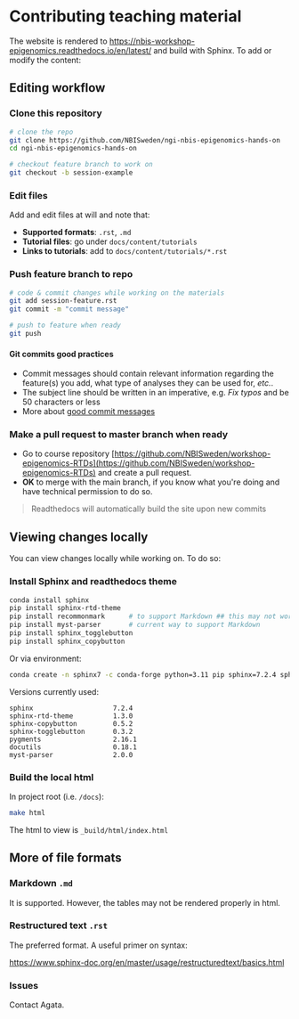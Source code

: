 # Contributing teaching material

The website is rendered to <https://nbis-workshop-epigenomics.readthedocs.io/en/latest/> and build with Sphinx. To add or modify the content:

## Editing workflow

### Clone this repository

``` bash
# clone the repo
git clone https://github.com/NBISweden/ngi-nbis-epigenomics-hands-on
cd ngi-nbis-epigenomics-hands-on

# checkout feature branch to work on
git checkout -b session-example
```

### Edit files

Add and edit files at will and note that:

* **Supported formats**: `.rst`, `.md`
* **Tutorial files**: go under `docs/content/tutorials`
* **Links to tutorials**: add to  `docs/content/tutorials/*.rst`

### Push feature branch to repo

```bash
# code & commit changes while working on the materials
git add session-feature.rst
git commit -m "commit message"

# push to feature when ready
git push
```

[git-commits]: https://chris.beams.io/posts/git-commit/


#### Git commits good practices

* Commit messages should contain relevant information regarding the feature(s) you add, what type of analyses they can be used for, *etc.*.
* The subject line should be written in an imperative, e.g. *Fix typos* and be 50 characters or less
* More about [good commit messages][git-commits]

### Make a pull request to master branch when ready

* Go to course repository [https://github.com/NBISweden/workshop-epigenomics-RTDs](https://github.com/NBISweden/workshop-epigenomics-RTDs) and create a pull request.
* **OK** to merge with the main branch, if you know what you're doing and have technical permission to do so.

> Readthedocs will automatically build the site upon new commits

## Viewing changes locally

You can view changes locally while working on. To do so:

### Install Sphinx and readthedocs theme

```bash
conda install sphinx
pip install sphinx-rtd-theme
pip install recommonmark      # to support Markdown ## this may not work anymore, recommonmark is deprecated
pip install myst-parser       # current way to support Markdown
pip install sphinx_togglebutton
pip install sphinx_copybutton
```
Or via environment:

```bash
conda create -n sphinx7 -c conda-forge python=3.11 pip sphinx=7.2.4 sphinx_rtd_theme=1.3.0 docutils sphinx-togglebutton sphinx-copybutton pygments myst-parser==2.0.0
```

Versions currently used:

```tsv
sphinx                    7.2.4
sphinx-rtd-theme          1.3.0
sphinx-copybutton         0.5.2
sphinx-togglebutton       0.3.2
pygments                  2.16.1
docutils                  0.18.1
myst-parser               2.0.0
```



### Build the local html

In project root (i.e. `/docs`):

```bash
make html
```

The html to view is `_build/html/index.html`

## More of file formats

### Markdown `.md`

It is supported. However, the tables may not be rendered properly in html.

### Restructured text `.rst`

The preferred format. A useful primer on syntax:

<https://www.sphinx-doc.org/en/master/usage/restructuredtext/basics.html>

### Issues

Contact Agata.
